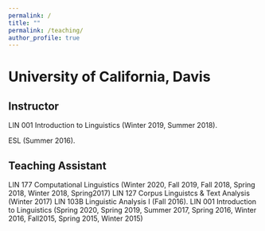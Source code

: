 ```yaml
---
permalink: /
title: ""
permalink: /teaching/
author_profile: true
---
```


University of California, Davis
======

Instructor
------

LIN 001 Introduction to Linguistics (Winter 2019, Summer 2018).

ESL (Summer 2016).


Teaching Assistant
------

LIN 177 Computational  Linguistics  (Winter  2020,  Fall  2019,  Fall  2018,  Spring  2018,  Winter  2018,  Spring2017)
LIN 127 Corpus Linguistcs & Text Analysis (Winter 2017)
LIN 103B Linguistic Analysis I (Fall 2016).
LIN 001 Introduction to Linguistics (Spring 2020, Spring 2019, Summer 2017, Spring 2016, Winter 2016, Fall2015, Spring 2015, Winter 2015)
